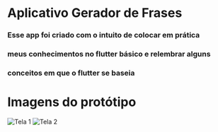 # Aplicativo Gerador de Frases

### Esse app foi criado com o intuito de colocar em prática
### meus conhecimentos no flutter básico e relembrar alguns
### conceitos em que o flutter se baseia

# Imagens do protótipo

<img src="/teste/imagesGit/Tela 1.PNG" alt="Tela 1">
<img src="/teste/imagesGit/Tela 2.PNG" alt="Tela 2">
